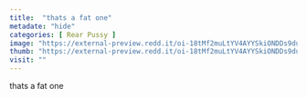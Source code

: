 ```yaml
---
title:  "thats a fat one"
metadate: "hide"
categories: [ Rear Pussy ]
image: "https://external-preview.redd.it/oi-18tMf2muLtYV4AYYSkiONDDs9duMbKuHvesZSwbo.gif?format=png8&s=0a3bef6dd08deebb92a8dad6b3f6a87f8f425680"
thumb: "https://external-preview.redd.it/oi-18tMf2muLtYV4AYYSkiONDDs9duMbKuHvesZSwbo.gif?width=640&crop=smart&format=png8&s=01d654bc458a841332e027133e81513b7f2736a4"
visit: ""
---
```

thats a fat one
